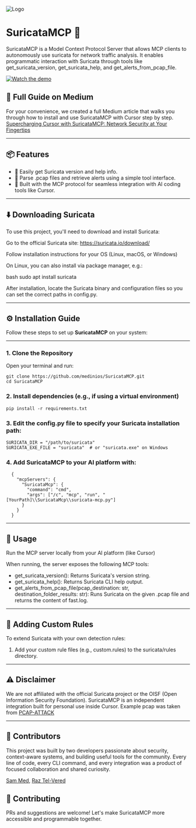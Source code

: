 ![Logo](https://cdn-images-1.medium.com/max/500/1*Spf4ED6gaJWuYZzD03rJig.jpeg)

# SuricataMCP 🚀

SuricataMCP is a Model Context Protocol Server that allows MCP clients to autonomously use suricata for network traffic analysis. It enables programmatic interaction with Suricata through tools like get_suricata_version, get_suricata_help, and get_alerts_from_pcap_file.

[![Watch the demo](https://img.youtube.com/vi/QnIT_DnSMTI/hqdefault.jpg)](https://youtu.be/QnIT_DnSMTI)

## 📰 Full Guide on Medium

For your convenience, we created a full Medium article that walks you through how to install and use SuricataMCP with Cursor step by step.
[Supercharging Cursor with SuricataMCP: Network Security at Your Fingertips](https://medium.com/@mediniosam/supercharging-cursor-with-suricatamcp-network-security-at-your-fingertips-e8f7e2db4094)

---

## 📦 Features

- 🔡 Easily get Suricata version and help info.
- 📁 Parse .pcap files and retrieve alerts using a simple tool interface.
- 🧠 Built with the MCP protocol for seamless integration with AI coding tools like Cursor.

---

## ⬇️ Downloading Suricata

To use this project, you'll need to download and install Suricata:

Go to the official Suricata site: https://suricata.io/download/

Follow installation instructions for your OS (Linux, macOS, or Windows)

On Linux, you can also install via package manager, e.g.:

bash
sudo apt install suricata

After installation, locate the Suricata binary and configuration files so you can set the correct paths in config.py.

---

## ⚙️ Installation Guide

Follow these steps to set up **SuricataMCP** on your system:

---

### 1. Clone the Repository

Open your terminal and run:

    git clone https://github.com/medinios/SuricataMCP.git
    cd SuricataMCP

### 2. Install dependencies (e.g., if using a virtual environment)

    pip install -r requirements.txt

### 3. Edit the config.py file to specify your Suricata installation path:

    SURICATA_DIR = "/path/to/suricata"
    SURICATA_EXE_FILE = "suricata"  # or "suricata.exe" on Windows

### 4. Add SuricataMCP to your AI platform with:

      {
        "mcpServers": {
          "SuricataMcp": {
            "command": "cmd",
            "args": ["/c", "mcp", "run", "[YourPath]\\SuricataMcp\\suricata-mcp.py"]
          }
        }
      }

---

## 🚀 Usage

Run the MCP server locally from your AI platform (like Cursor)

When running, the server exposes the following MCP tools:

- get_suricata_version(): Returns Suricata's version string.
- get_suricata_help(): Returns Suricata CLI help output.
- get_alerts_from_pcap_file(pcap_destination: str, destination_folder_results: str): Runs Suricata on the given .pcap file and returns the content of fast.log.

---

## 📄 Adding Custom Rules

To extend Suricata with your own detection rules:

1. Add your custom rule files (e.g., custom.rules) to the suricata/rules directory.

---

## ⚠️ Disclaimer

We are not affiliated with the official Suricata project or the OISF (Open Information Security Foundation). SuricataMCP is an independent integration built for personal use inside Cursor.
Example pcap was taken from [PCAP-ATTACK](https://github.com/sbousseaden/PCAP-ATTACK)

---

## 🤝 Contributors

This project was built by two developers passionate about security, context-aware systems, and building useful tools for the community. Every line of code, every CLI command, and every integration was a product of focused collaboration and shared curiosity.

[Sam Med](https://www.linkedin.com/in/sam-medina-4b0823164/),
[Raz Tel-Vered](https://www.linkedin.com/in/raz-tel-vered/)

## 🤝 Contributing

PRs and suggestions are welcome! Let's make SuricataMCP more accessible and programmable together.
